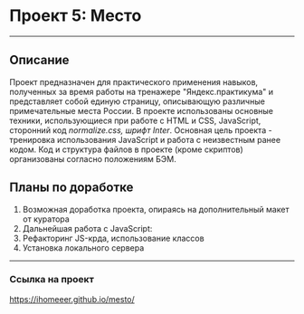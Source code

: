 # Проект 5: Место
_______________

## Описание
Проект предназначен для практического применения навыков, полученных за время работы на тренажере "Яндекс.практикума" и представляет собой единую страницу, описывающую различные примечательные места России.
В проекте использованы основные техники, использующиеся при работе с HTML и CSS, JavaScript, сторонний код *normalize.css, шрифт Inter*.
Основная цель проекта - тренировка использования JavaScript и работа с неизвестным ранее кодом.
Код и структура файлов в проекте (кроме скриптов) организованы согласно положениям БЭМ.

## Планы по доработке
1. Возможная доработка проекта, опираясь на дополнительный макет от куратора
2. Дальнейшая работа с JavaScript:
3. Рефакторинг JS-крда, использование классов
4. Установка локального сервера
______

### Ссылка на проект
https://ihomeeer.github.io/mesto/
